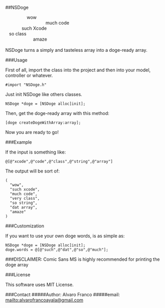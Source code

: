 ##NSDoge

&nbsp;&nbsp;&nbsp;&nbsp;&nbsp;&nbsp;&nbsp;&nbsp;&nbsp;&nbsp;&nbsp;&nbsp;&nbsp;&nbsp;&nbsp;&nbsp;&nbsp;wow <br/>
&nbsp;&nbsp;&nbsp;&nbsp;&nbsp;&nbsp;&nbsp;&nbsp;&nbsp;&nbsp;&nbsp;&nbsp;&nbsp;&nbsp;&nbsp;&nbsp;&nbsp;&nbsp;&nbsp;&nbsp;&nbsp;&nbsp;&nbsp;&nbsp;&nbsp;&nbsp;&nbsp;&nbsp;&nbsp;&nbsp;&nbsp;&nbsp;much code <br/>
&nbsp;&nbsp;&nbsp;&nbsp;&nbsp;&nbsp;&nbsp;&nbsp;&nbsp;&nbsp;&nbsp;&nbsp;&nbsp;such Xcode <br/>
&nbsp;&nbsp;&nbsp;so class <br/>
&nbsp;&nbsp;&nbsp;&nbsp;&nbsp;&nbsp;&nbsp;&nbsp;&nbsp;&nbsp;&nbsp;&nbsp;&nbsp;&nbsp;&nbsp;&nbsp;&nbsp;&nbsp;&nbsp;&nbsp;&nbsp;&nbsp;amaze <br/>
<br/>
NSDoge turns a simply and tasteless array into a doge-ready array.

###Usage

First of all, import the class into the project and then into your model, controller or whatever.

    #import "NSDoge.h"

Just init NSDoge like others classes.

    NSDoge *doge = [NSDoge alloc]init];

Then, get the doge-ready array with this method:

    [doge createDogeWithArray:array];

Now you are ready to go!

###Example

If the input is something like:

    @[@"xcode",@"code",@"class",@"string",@"array"]

The output will be sort of:

    (
      "wow",
      "such xcode",
      "much code",
      "very class",
      "so string",
      "dat array",
      "amaze"
    )

###Customization

If you want to use your own doge words, is as simple as:

    NSDoge *doge = [NSDoge alloc]init];
    doge.words = @[@"such",@"dat",@"so",@"much"];


###DISCLAIMER: Comic Sans MS is highly recommended for printing the doge array

###License

This software uses MIT License.

###Contact
#####Author: Alvaro Franco
#####email: <mailto:alvarofrancoayala@gmail.com>